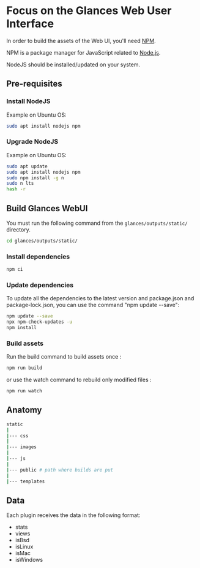 # Focus on the Glances Web User Interface

In order to build the assets of the Web UI, you'll need [NPM](https://docs.npmjs.com/getting-started/what-is-npm).

NPM is a package manager for JavaScript related to [Node.js](https://nodejs.org/en/).

NodeJS should be installed/updated on your system.

## Pre-requisites

### Install NodeJS

Example on Ubuntu OS:

```bash
sudo apt install nodejs npm
```

### Upgrade NodeJS

Example on Ubuntu OS:

```bash
sudo apt update
sudo apt install nodejs npm
sudo npm install -g n
sudo n lts
hash -r
```

## Build Glances WebUI

You must run the following command from the `glances/outputs/static/` directory.

```bash
cd glances/outputs/static/
```

### Install dependencies

```bash
npm ci
```

### Update dependencies

To update all the dependencies to the latest version and package.json and package-lock.json,
you can use the command "npm update --save":

```bash
npm update --save
npx npm-check-updates -u
npm install
```

### Build assets

Run the build command to build assets once :

```bash
npm run build
```

or use the watch command to rebuild only modified files :

```bash
npm run watch
```

## Anatomy

```bash
static
|
|--- css
|
|--- images
|
|--- js
|
|--- public # path where builds are put
|
|--- templates
```

## Data

Each plugin receives the data in the following format:

* stats
* views
* isBsd
* isLinux
* isMac
* isWindows
